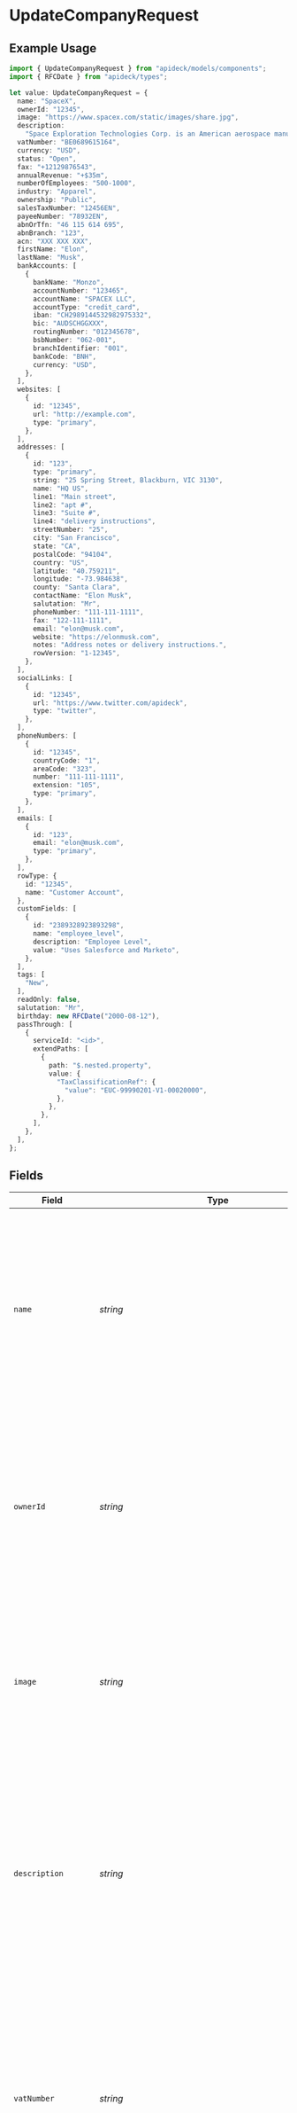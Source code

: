 # UpdateCompanyRequest

## Example Usage

```typescript
import { UpdateCompanyRequest } from "apideck/models/components";
import { RFCDate } from "apideck/types";

let value: UpdateCompanyRequest = {
  name: "SpaceX",
  ownerId: "12345",
  image: "https://www.spacex.com/static/images/share.jpg",
  description:
    "Space Exploration Technologies Corp. is an American aerospace manufacturer, space transportation services and communications company headquartered in Hawthorne, California.",
  vatNumber: "BE0689615164",
  currency: "USD",
  status: "Open",
  fax: "+12129876543",
  annualRevenue: "+$35m",
  numberOfEmployees: "500-1000",
  industry: "Apparel",
  ownership: "Public",
  salesTaxNumber: "12456EN",
  payeeNumber: "78932EN",
  abnOrTfn: "46 115 614 695",
  abnBranch: "123",
  acn: "XXX XXX XXX",
  firstName: "Elon",
  lastName: "Musk",
  bankAccounts: [
    {
      bankName: "Monzo",
      accountNumber: "123465",
      accountName: "SPACEX LLC",
      accountType: "credit_card",
      iban: "CH2989144532982975332",
      bic: "AUDSCHGGXXX",
      routingNumber: "012345678",
      bsbNumber: "062-001",
      branchIdentifier: "001",
      bankCode: "BNH",
      currency: "USD",
    },
  ],
  websites: [
    {
      id: "12345",
      url: "http://example.com",
      type: "primary",
    },
  ],
  addresses: [
    {
      id: "123",
      type: "primary",
      string: "25 Spring Street, Blackburn, VIC 3130",
      name: "HQ US",
      line1: "Main street",
      line2: "apt #",
      line3: "Suite #",
      line4: "delivery instructions",
      streetNumber: "25",
      city: "San Francisco",
      state: "CA",
      postalCode: "94104",
      country: "US",
      latitude: "40.759211",
      longitude: "-73.984638",
      county: "Santa Clara",
      contactName: "Elon Musk",
      salutation: "Mr",
      phoneNumber: "111-111-1111",
      fax: "122-111-1111",
      email: "elon@musk.com",
      website: "https://elonmusk.com",
      notes: "Address notes or delivery instructions.",
      rowVersion: "1-12345",
    },
  ],
  socialLinks: [
    {
      id: "12345",
      url: "https://www.twitter.com/apideck",
      type: "twitter",
    },
  ],
  phoneNumbers: [
    {
      id: "12345",
      countryCode: "1",
      areaCode: "323",
      number: "111-111-1111",
      extension: "105",
      type: "primary",
    },
  ],
  emails: [
    {
      id: "123",
      email: "elon@musk.com",
      type: "primary",
    },
  ],
  rowType: {
    id: "12345",
    name: "Customer Account",
  },
  customFields: [
    {
      id: "2389328923893298",
      name: "employee_level",
      description: "Employee Level",
      value: "Uses Salesforce and Marketo",
    },
  ],
  tags: [
    "New",
  ],
  readOnly: false,
  salutation: "Mr",
  birthday: new RFCDate("2000-08-12"),
  passThrough: [
    {
      serviceId: "<id>",
      extendPaths: [
        {
          path: "$.nested.property",
          value: {
            "TaxClassificationRef": {
              "value": "EUC-99990201-V1-00020000",
            },
          },
        },
      ],
    },
  ],
};
```

## Fields

| Field                                                                                                                                                                                                                                                                                                                            | Type                                                                                                                                                                                                                                                                                                                             | Required                                                                                                                                                                                                                                                                                                                         | Description                                                                                                                                                                                                                                                                                                                      | Example                                                                                                                                                                                                                                                                                                                          |
| -------------------------------------------------------------------------------------------------------------------------------------------------------------------------------------------------------------------------------------------------------------------------------------------------------------------------------- | -------------------------------------------------------------------------------------------------------------------------------------------------------------------------------------------------------------------------------------------------------------------------------------------------------------------------------- | -------------------------------------------------------------------------------------------------------------------------------------------------------------------------------------------------------------------------------------------------------------------------------------------------------------------------------- | -------------------------------------------------------------------------------------------------------------------------------------------------------------------------------------------------------------------------------------------------------------------------------------------------------------------------------- | -------------------------------------------------------------------------------------------------------------------------------------------------------------------------------------------------------------------------------------------------------------------------------------------------------------------------------- |
| `name`                                                                                                                                                                                                                                                                                                                           | *string*                                                                                                                                                                                                                                                                                                                         | :heavy_check_mark:                                                                                                                                                                                                                                                                                                               | The name of the company to be updated. This field is required and must be a non-empty string, as it identifies the company within the CRM system. Ensure the name accurately reflects the company's current identity for consistency across records.                                                                             | SpaceX                                                                                                                                                                                                                                                                                                                           |
| `ownerId`                                                                                                                                                                                                                                                                                                                        | *string*                                                                                                                                                                                                                                                                                                                         | :heavy_minus_sign:                                                                                                                                                                                                                                                                                                               | The unique identifier of the user who owns or manages the company record. This field is optional and can be used to assign or update the ownership of the company within the CRM. It should be a valid user ID that exists in the system.                                                                                        | 12345                                                                                                                                                                                                                                                                                                                            |
| `image`                                                                                                                                                                                                                                                                                                                          | *string*                                                                                                                                                                                                                                                                                                                         | :heavy_minus_sign:                                                                                                                                                                                                                                                                                                               | The URL of the company's image or logo. This optional field allows you to update the visual representation of the company in the CRM. Ensure the URL is accessible and points to a valid image file.                                                                                                                             | https://www.spacex.com/static/images/share.jpg                                                                                                                                                                                                                                                                                   |
| `description`                                                                                                                                                                                                                                                                                                                    | *string*                                                                                                                                                                                                                                                                                                                         | :heavy_minus_sign:                                                                                                                                                                                                                                                                                                               | A brief overview or summary of the company. This optional field can be used to provide additional context or information about the company's operations, mission, or values. It should be concise yet informative to aid in understanding the company's profile.                                                                 | Space Exploration Technologies Corp. is an American aerospace manufacturer, space transportation services and communications company headquartered in Hawthorne, California.                                                                                                                                                     |
| `vatNumber`                                                                                                                                                                                                                                                                                                                      | *string*                                                                                                                                                                                                                                                                                                                         | :heavy_minus_sign:                                                                                                                                                                                                                                                                                                               | The company's VAT (Value Added Tax) number, used for tax identification purposes. This optional field should contain a valid VAT number format as per the company's country regulations. It helps in ensuring compliance with tax reporting requirements.                                                                        | BE0689615164                                                                                                                                                                                                                                                                                                                     |
| `currency`                                                                                                                                                                                                                                                                                                                       | [components.Currency](../../models/components/currency.md)                                                                                                                                                                                                                                                                       | :heavy_minus_sign:                                                                                                                                                                                                                                                                                                               | N/A                                                                                                                                                                                                                                                                                                                              | USD                                                                                                                                                                                                                                                                                                                              |
| `status`                                                                                                                                                                                                                                                                                                                         | *string*                                                                                                                                                                                                                                                                                                                         | :heavy_minus_sign:                                                                                                                                                                                                                                                                                                               | Defines the current operational status of the company within the CRM. This field helps in categorizing the company for reporting and operational purposes. Ensure the status reflects the company's current state to maintain accurate records.                                                                                  | Open                                                                                                                                                                                                                                                                                                                             |
| `fax`                                                                                                                                                                                                                                                                                                                            | *string*                                                                                                                                                                                                                                                                                                                         | :heavy_minus_sign:                                                                                                                                                                                                                                                                                                               | The fax number associated with the company, used for sending and receiving documents via fax. This field should contain a valid fax number format, allowing for seamless communication through traditional fax methods. Update this field if the company's fax number changes.                                                   | +12129876543                                                                                                                                                                                                                                                                                                                     |
| `annualRevenue`                                                                                                                                                                                                                                                                                                                  | *string*                                                                                                                                                                                                                                                                                                                         | :heavy_minus_sign:                                                                                                                                                                                                                                                                                                               | Represents the total annual revenue generated by the company, expressed as a string. This information is crucial for financial analysis and reporting within the CRM. Ensure the value is updated to reflect the most recent fiscal year for accurate financial tracking.                                                        | +$35m                                                                                                                                                                                                                                                                                                                            |
| `numberOfEmployees`                                                                                                                                                                                                                                                                                                              | *string*                                                                                                                                                                                                                                                                                                                         | :heavy_minus_sign:                                                                                                                                                                                                                                                                                                               | Indicates the total number of employees working at the company. This field is important for understanding the company's size and operational capacity. Update this number to reflect any changes in the workforce, ensuring accurate company profiling.                                                                          | 500-1000                                                                                                                                                                                                                                                                                                                         |
| `industry`                                                                                                                                                                                                                                                                                                                       | *string*                                                                                                                                                                                                                                                                                                                         | :heavy_minus_sign:                                                                                                                                                                                                                                                                                                               | Specifies the business sector or category the company operates within. This field helps categorize the company for better organization and reporting within the CRM. It should be a descriptive string that accurately reflects the company's primary industry.                                                                  | Apparel                                                                                                                                                                                                                                                                                                                          |
| `ownership`                                                                                                                                                                                                                                                                                                                      | *string*                                                                                                                                                                                                                                                                                                                         | :heavy_minus_sign:                                                                                                                                                                                                                                                                                                               | Defines the ownership structure of the company, such as private, public, or government-owned. This information is crucial for understanding the company's governance and legal framework. It should be a string that clearly indicates the type of ownership.                                                                    | Public                                                                                                                                                                                                                                                                                                                           |
| `salesTaxNumber`                                                                                                                                                                                                                                                                                                                 | *string*                                                                                                                                                                                                                                                                                                                         | :heavy_minus_sign:                                                                                                                                                                                                                                                                                                               | A unique identifier assigned to the company for tax reporting purposes. This number is essential for compliance with tax regulations and should be formatted according to the relevant tax authority's standards. It must be a valid string that represents the company's sales tax registration.                                | 12456EN                                                                                                                                                                                                                                                                                                                          |
| `payeeNumber`                                                                                                                                                                                                                                                                                                                    | *string*                                                                                                                                                                                                                                                                                                                         | :heavy_minus_sign:                                                                                                                                                                                                                                                                                                               | A unique identifier used for tax-related transactions involving the company as a payee. This number is necessary for ensuring accurate tax reporting and should comply with the format specified by the tax authority. It must be a valid string that identifies the company as a payee.                                         | 78932EN                                                                                                                                                                                                                                                                                                                          |
| `abnOrTfn`                                                                                                                                                                                                                                                                                                                       | *string*                                                                                                                                                                                                                                                                                                                         | :heavy_minus_sign:                                                                                                                                                                                                                                                                                                               | The Australian Business Number (ABN) or Tax File Number (TFN) required for business operations and tax purposes in Australia. This identifier is crucial for legal and tax compliance and should be a valid number as per Australian regulations. It must be a string that accurately represents either the ABN or TFN.          | 46 115 614 695                                                                                                                                                                                                                                                                                                                   |
| `abnBranch`                                                                                                                                                                                                                                                                                                                      | *string*                                                                                                                                                                                                                                                                                                                         | :heavy_minus_sign:                                                                                                                                                                                                                                                                                                               | Specifies the ABN Branch for the company, which is necessary if a segment of the business needs to handle GST separately from the main entity. This field is optional and should be formatted as a string representing the branch identifier. It helps in distinguishing different GST accounting units within the same company. | 123                                                                                                                                                                                                                                                                                                                              |
| `acn`                                                                                                                                                                                                                                                                                                                            | *string*                                                                                                                                                                                                                                                                                                                         | :heavy_minus_sign:                                                                                                                                                                                                                                                                                                               | The Australian Company Number (ACN) uniquely identifies the company in Australia. It must be a nine-digit number formatted as XXX XXX XXX, where the last digit is a check digit. This field is optional but crucial for legal and administrative purposes when updating company records.                                        | XXX XXX XXX                                                                                                                                                                                                                                                                                                                      |
| `firstName`                                                                                                                                                                                                                                                                                                                      | *string*                                                                                                                                                                                                                                                                                                                         | :heavy_minus_sign:                                                                                                                                                                                                                                                                                                               | Represents the first name of a contact person associated with the company. This field is optional and should be a string. It is used to personalize communications and identify key contacts within the company record.                                                                                                          | Elon                                                                                                                                                                                                                                                                                                                             |
| `lastName`                                                                                                                                                                                                                                                                                                                       | *string*                                                                                                                                                                                                                                                                                                                         | :heavy_minus_sign:                                                                                                                                                                                                                                                                                                               | Denotes the last name of a contact person linked to the company. This optional field should be a string and is essential for identifying and addressing individuals in company communications and records.                                                                                                                       | Musk                                                                                                                                                                                                                                                                                                                             |
| `bankAccounts`                                                                                                                                                                                                                                                                                                                   | [components.UpdateCompanyRequestBankAccounts](../../models/components/updatecompanyrequestbankaccounts.md)[]                                                                                                                                                                                                                     | :heavy_minus_sign:                                                                                                                                                                                                                                                                                                               | Contains a list of bank accounts associated with the company. This optional field should be an array of bank account objects, each detailing account-specific information. It is used to manage and update financial details related to the company.                                                                             |                                                                                                                                                                                                                                                                                                                                  |
| `websites`                                                                                                                                                                                                                                                                                                                       | [components.UpdateCompanyRequestWebsites](../../models/components/updatecompanyrequestwebsites.md)[]                                                                                                                                                                                                                             | :heavy_minus_sign:                                                                                                                                                                                                                                                                                                               | A list of websites associated with the company. Each entry in the array should represent a distinct website, allowing for multiple URLs to be linked to the company profile. This field is optional and can be used to update or add new websites to the company's record.                                                       |                                                                                                                                                                                                                                                                                                                                  |
| `addresses`                                                                                                                                                                                                                                                                                                                      | [components.UpdateCompanyRequestAddresses](../../models/components/updatecompanyrequestaddresses.md)[]                                                                                                                                                                                                                           | :heavy_minus_sign:                                                                                                                                                                                                                                                                                                               | An array of address objects associated with the company. Each object within the array represents a distinct address record that can be updated or added. This property allows you to manage multiple addresses for a single company, ensuring comprehensive location data is maintained.                                         |                                                                                                                                                                                                                                                                                                                                  |
| `socialLinks`                                                                                                                                                                                                                                                                                                                    | [components.UpdateCompanyRequestSocialLinks](../../models/components/updatecompanyrequestsociallinks.md)[]                                                                                                                                                                                                                       | :heavy_minus_sign:                                                                                                                                                                                                                                                                                                               | An array of social link objects associated with the company. Each object should contain details about a specific social media profile, helping to maintain a comprehensive online presence for the company. This property is optional and can be omitted if no updates to social links are needed.                               |                                                                                                                                                                                                                                                                                                                                  |
| `phoneNumbers`                                                                                                                                                                                                                                                                                                                   | [components.UpdateCompanyRequestPhoneNumbers](../../models/components/updatecompanyrequestphonenumbers.md)[]                                                                                                                                                                                                                     | :heavy_minus_sign:                                                                                                                                                                                                                                                                                                               | An array of phone number objects associated with the company. Each object should contain details about a specific contact number, facilitating communication with the company. This property is optional and can be omitted if no updates to phone numbers are needed.                                                           |                                                                                                                                                                                                                                                                                                                                  |
| `emails`                                                                                                                                                                                                                                                                                                                         | [components.UpdateCompanyRequestEmails](../../models/components/updatecompanyrequestemails.md)[]                                                                                                                                                                                                                                 | :heavy_minus_sign:                                                                                                                                                                                                                                                                                                               | A collection of email objects associated with the company. Each object within the array should represent a distinct email address used for communication with the company. This array is optional but should be included if there are multiple email contacts to update.                                                         |                                                                                                                                                                                                                                                                                                                                  |
| `rowType`                                                                                                                                                                                                                                                                                                                        | [components.UpdateCompanyRequestCompanyRowType](../../models/components/updatecompanyrequestcompanyrowtype.md)                                                                                                                                                                                                                   | :heavy_minus_sign:                                                                                                                                                                                                                                                                                                               | This object represents the type of company record being updated. It is used to categorize the company within the CRM system, allowing for better organization and retrieval of company data. The object should include relevant identifiers and names that define the company's classification.                                  |                                                                                                                                                                                                                                                                                                                                  |
| `customFields`                                                                                                                                                                                                                                                                                                                   | [components.UpdateCompanyRequestCustomFields](../../models/components/updatecompanyrequestcustomfields.md)[]                                                                                                                                                                                                                     | :heavy_minus_sign:                                                                                                                                                                                                                                                                                                               | An array of custom fields associated with the company. These fields allow for the extension of company data with additional, user-defined attributes, enabling more tailored data management. Each entry in the array should conform to the structure defined for custom fields.                                                 |                                                                                                                                                                                                                                                                                                                                  |
| `tags`                                                                                                                                                                                                                                                                                                                           | *string*[]                                                                                                                                                                                                                                                                                                                       | :heavy_minus_sign:                                                                                                                                                                                                                                                                                                               | An array of tags associated with the company record, used for categorization or filtering purposes. Tags help in organizing and retrieving company records based on specific criteria or themes. Each tag should be a string that represents a meaningful label for the company.                                                 | [<br/>"New"<br/>]                                                                                                                                                                                                                                                                                                                |
| `readOnly`                                                                                                                                                                                                                                                                                                                       | *boolean*                                                                                                                                                                                                                                                                                                                        | :heavy_minus_sign:                                                                                                                                                                                                                                                                                                               | Indicates whether the company record is read-only. This property is used to determine if the company data can be modified. If set to true, the company record cannot be updated, ensuring data integrity for certain records.                                                                                                    | false                                                                                                                                                                                                                                                                                                                            |
| `salutation`                                                                                                                                                                                                                                                                                                                     | *string*                                                                                                                                                                                                                                                                                                                         | :heavy_minus_sign:                                                                                                                                                                                                                                                                                                               | A formal salutation for the contact person associated with the company, such as 'Mr' or 'Mrs'. This field is used to personalize communications and should be a valid salutation string.                                                                                                                                         | Mr                                                                                                                                                                                                                                                                                                                               |
| `birthday`                                                                                                                                                                                                                                                                                                                       | [RFCDate](../../types/rfcdate.md)                                                                                                                                                                                                                                                                                                | :heavy_minus_sign:                                                                                                                                                                                                                                                                                                               | The date of birth of the contact person in the company, formatted as a string. This information can be used for personalized interactions and should follow the standard date format (e.g., YYYY-MM-DD).                                                                                                                         | 2000-08-12                                                                                                                                                                                                                                                                                                                       |
| `passThrough`                                                                                                                                                                                                                                                                                                                    | [components.UpdateCompanyRequestPassThrough](../../models/components/updatecompanyrequestpassthrough.md)[]                                                                                                                                                                                                                       | :heavy_minus_sign:                                                                                                                                                                                                                                                                                                               | An array that allows the inclusion of service-specific custom data or modifications when updating a company record. This property is useful for passing additional information that may not be covered by standard fields.                                                                                                       |                                                                                                                                                                                                                                                                                                                                  |